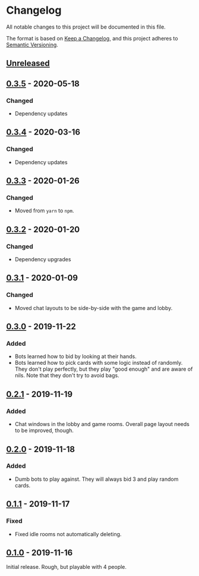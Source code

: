 # Changelog

All notable changes to this project will be documented in this file.

The format is based on [Keep a Changelog](https://keepachangelog.com/en/1.0.0/),
and this project adheres to [Semantic Versioning](https://semver.org/spec/v2.0.0.html).

## [Unreleased]

## [0.3.5] - 2020-05-18

### Changed

- Dependency updates

## [0.3.4] - 2020-03-16

### Changed

- Dependency updates

## [0.3.3] - 2020-01-26

### Changed

- Moved from `yarn` to `npm`.

## [0.3.2] - 2020-01-20

### Changed

- Dependency upgrades

## [0.3.1] - 2020-01-09

### Changed

- Moved chat layouts to be side-by-side with the game and lobby.

## [0.3.0] - 2019-11-22

### Added

- Bots learned how to bid by looking at their hands.
- Bots learned how to pick cards with some logic instead of randomly. They
  don't play perfectly, but they play "good enough" and are aware of nils.
  Note that they don't try to avoid bags.

## [0.2.1] - 2019-11-19

### Added

- Chat windows in the lobby and game rooms. Overall page layout needs to be
  improved, though.

## [0.2.0] - 2019-11-18

### Added

- Dumb bots to play against. They will always bid 3 and play random cards.

## [0.1.1] - 2019-11-17

### Fixed

- Fixed idle rooms not automatically deleting.

## [0.1.0] - 2019-11-16

Initial release. Rough, but playable with 4 people.

[unreleased]: https://github.com/mreishus/spades/compare/v0.3.5...HEAD
[0.3.5]: https://github.com/mreishus/spades/compare/v0.3.4...v0.3.5
[0.3.4]: https://github.com/mreishus/spades/compare/v0.3.3...v0.3.4
[0.3.3]: https://github.com/mreishus/spades/compare/v0.3.2...v0.3.3
[0.3.2]: https://github.com/mreishus/spades/compare/v0.3.1...v0.3.2
[0.3.1]: https://github.com/mreishus/spades/compare/v0.3.0...v0.3.1
[0.3.0]: https://github.com/mreishus/spades/compare/v0.2.1...v0.3.0
[0.2.1]: https://github.com/mreishus/spades/compare/v0.2.0...v0.2.1
[0.2.0]: https://github.com/mreishus/spades/compare/v0.1.1...v0.2.0
[0.1.1]: https://github.com/mreishus/spades/compare/v0.1.0...v0.1.1
[0.1.0]: https://github.com/mreishus/spades/releases/tag/v0.1.0
